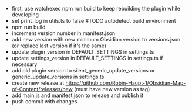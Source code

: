 - first, use watchexec npm run build to keep rebuilding the plugin while developing
- set print_log in utils.ts to false #TODO autodetect build environment
- npm run build
- increment version number in manifest.json
- add new version with new minimum Obsidian version to versions.json (or replace last version if it's the same)
- update plugin_version in DEFAULT_SETTINGS in settings.ts
- update settings_version in DEFAULT_SETTINGS in settings.ts if necessary
- add old plugin version to silent_generic_update_versions or generic_update_versions in settings.ts
- create new release at https://github.com/Robin-Haupt-1/Obsidian-Map-of-Content/releases/new (must have new version as tag)
- add main.js and manifest.json to release and publish it
- push commit with changes
